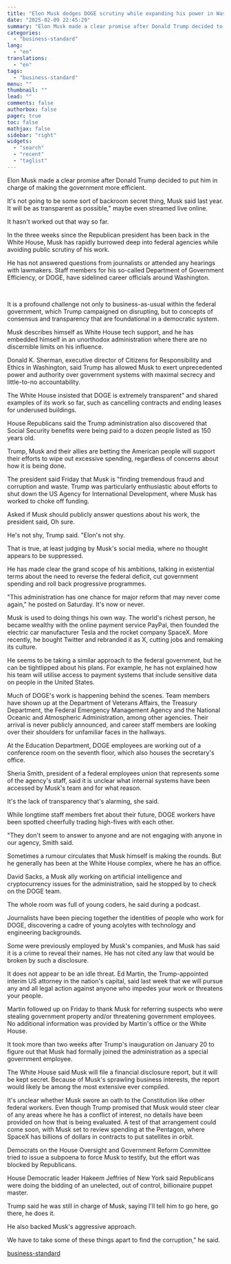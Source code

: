 ```yaml
---
title: "Elon Musk dodges DOGE scrutiny while expanding his power in Washington"
date: "2025-02-09 22:45:29"
summary: "Elon Musk made a clear promise after Donald Trump decided to put him in charge of making the government more efficient. It's not going to be some sort of backroom secret thing, Musk said last year. It will be as transparent as possible,\" maybe even streamed live online. It hasn't..."
categories:
  - "business-standard"
lang:
  - "en"
translations:
  - "en"
tags:
  - "business-standard"
menu: ""
thumbnail: ""
lead: ""
comments: false
authorbox: false
pager: true
toc: false
mathjax: false
sidebar: "right"
widgets:
  - "search"
  - "recent"
  - "taglist"
---
```


Elon Musk made a clear promise after Donald Trump decided to put him in charge of making the government more efficient.

It's not going to be some sort of backroom secret thing, Musk said last year. It will be as transparent as possible," maybe even streamed live online.

It hasn't worked out that way so far.

In the three weeks since the Republican president has been back in the White House, Musk has rapidly burrowed deep into federal agencies while avoiding public scrutiny of his work.

He has not answered questions from journalists or attended any hearings with lawmakers. Staff members for his so-called Department of Government Efficiency, or DOGE, have sidelined career officials around Washington.

 

It is a profound challenge not only to business-as-usual within the federal government, which Trump campaigned on disrupting, but to concepts of consensus and transparency that are foundational in a democratic system.

Musk describes himself as White House tech support, and he has embedded himself in an unorthodox administration where there are no discernible limits on his influence.

Donald K. Sherman, executive director of Citizens for Responsibility and Ethics in Washington, said Trump has allowed Musk to exert unprecedented power and authority over government systems with maximal secrecy and little-to-no accountability.

The White House insisted that DOGE is extremely transparent" and shared examples of its work so far, such as cancelling contracts and ending leases for underused buildings.

House Republicans said the Trump administration also discovered that Social Security benefits were being paid to a dozen people listed as 150 years old.

Trump, Musk and their allies are betting the American people will support their efforts to wipe out excessive spending, regardless of concerns about how it is being done.

The president said Friday that Musk is "finding tremendous fraud and corruption and waste. Trump was particularly enthusiastic about efforts to shut down the US Agency for International Development, where Musk has worked to choke off funding.

Asked if Musk should publicly answer questions about his work, the president said, Oh sure.

He's not shy, Trump said. "Elon's not shy.

That is true, at least judging by Musk's social media, where no thought appears to be suppressed.

He has made clear the grand scope of his ambitions, talking in existential terms about the need to reverse the federal deficit, cut government spending and roll back progressive programmes.

"This administration has one chance for major reform that may never come again," he posted on Saturday. It's now or never.

Musk is used to doing things his own way. The world's richest person, he became wealthy with the online payment service PayPal, then founded the electric car manufacturer Tesla and the rocket company SpaceX. More recently, he bought Twitter and rebranded it as X, cutting jobs and remaking its culture.

He seems to be taking a similar approach to the federal government, but he can be tightlipped about his plans. For example, he has not explained how his team will utilise access to payment systems that include sensitive data on people in the United States.

Much of DOGE's work is happening behind the scenes. Team members have shown up at the Department of Veterans Affairs, the Treasury Department, the Federal Emergency Management Agency and the National Oceanic and Atmospheric Administration, among other agencies. Their arrival is never publicly announced, and career staff members are looking over their shoulders for unfamiliar faces in the hallways.

At the Education Department, DOGE employees are working out of a conference room on the seventh floor, which also houses the secretary's office.

Sheria Smith, president of a federal employees union that represents some of the agency's staff, said it is unclear what internal systems have been accessed by Musk's team and for what reason.

It's the lack of transparency that's alarming, she said.

While longtime staff members fret about their future, DOGE workers have been spotted cheerfully trading high-fives with each other.

"They don't seem to answer to anyone and are not engaging with anyone in our agency, Smith said.

Sometimes a rumour circulates that Musk himself is making the rounds. But he generally has been at the White House complex, where he has an office.

David Sacks, a Musk ally working on artificial intelligence and cryptocurrency issues for the administration, said he stopped by to check on the DOGE team.

The whole room was full of young coders, he said during a podcast.

Journalists have been piecing together the identities of people who work for DOGE, discovering a cadre of young acolytes with technology and engineering backgrounds.

Some were previously employed by Musk's companies, and Musk has said it is a crime to reveal their names. He has not cited any law that would be broken by such a disclosure.

It does not appear to be an idle threat. Ed Martin, the Trump-appointed interim US attorney in the nation's capital, said last week that we will pursue any and all legal action against anyone who impedes your work or threatens your people.

Martin followed up on Friday to thank Musk for referring suspects who were stealing government property and/or threatening government employees. No additional information was provided by Martin's office or the White House.

It took more than two weeks after Trump's inauguration on January 20 to figure out that Musk had formally joined the administration as a special government employee.

The White House said Musk will file a financial disclosure report, but it will be kept secret. Because of Musk's sprawling business interests, the report would likely be among the most extensive ever compiled.

It's unclear whether Musk swore an oath to the Constitution like other federal workers. Even though Trump promised that Musk would steer clear of any areas where he has a conflict of interest, no details have been provided on how that is being evaluated. A test of that arrangement could come soon, with Musk set to review spending at the Pentagon, where SpaceX has billions of dollars in contracts to put satellites in orbit.

Democrats on the House Oversight and Government Reform Committee tried to issue a subpoena to force Musk to testify, but the effort was blocked by Republicans.

House Democratic leader Hakeem Jeffries of New York said Republicans were doing the bidding of an unelected, out of control, billionaire puppet master.

Trump said he was still in charge of Musk, saying I'll tell him to go here, go there, he does it.

He also backed Musk's aggressive approach.

We have to take some of these things apart to find the corruption," he said.

[business-standard](https://www.business-standard.com/world-news/elon-musk-dodges-doge-scrutiny-while-expanding-his-power-in-washington-125020900542_1.html)
